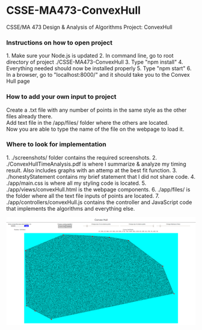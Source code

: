 # CSSE-MA473-ConvexHull
CSSE/MA 473 Design &amp; Analysis of Algorithms Project: ConvexHull
<br>
<h3>Instructions on how to open project</h3>
1. Make sure your Node.js is updated
2. In command line, go to root directory of project ./CSSE-MA473-ConvexHull
3. Type "npm install"
4. Everything needed should now be installed properly
5. Type "npm start"
6. In a browser, go to "localhost:8000/" and it should take you to the Convex Hull page
<br>
<h3>How to add your own input to project</h3>
Create a .txt file with any number of points in the same style as the other files already there.<br>
Add text file in the /app/files/ folder where the others are located.<br>
Now you are able to type the name of the file on the webpage to load it.
<br>
<h3>Where to look for implementation</h3>
1. ./screenshots/ folder contains the required screenshots.
2. ./ConvexHullTimeAnalysis.pdf is where I summarize & analyze my timing result. Also includes graphs with an attemp at the best fit function.
3. ./honestyStatement contains my brief statement that I did not share code.
4. ./app/main.css is where all my styling code is located.
5. ./app/views/convexHull.html is the webpage components.
6. ./app/files/ is the folder where all the text file inputs of points are located.
7. ./app/controllers/convexHull.js contains the controller and JavaScript code that implements the algorithms and everything else.


![alt tag](https://raw.githubusercontent.com/derrowap/CSSE-MA473-ConvexHull/master/screenshots/500000.PNG)
